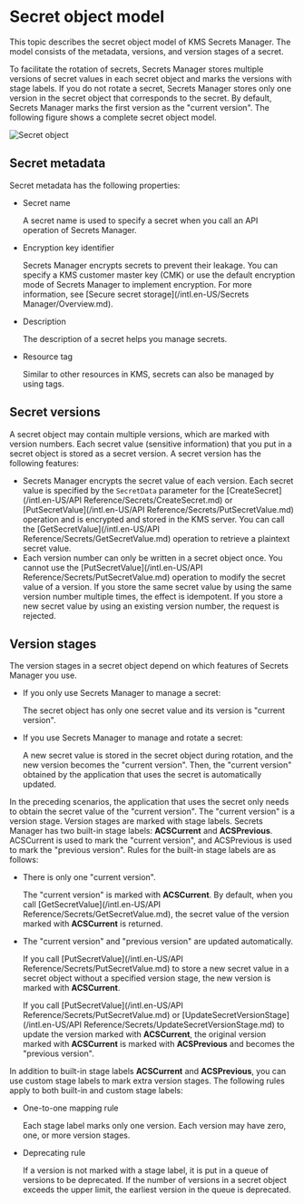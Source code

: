 # Secret object model

This topic describes the secret object model of KMS Secrets Manager. The model consists of the metadata, versions, and version stages of a secret.

To facilitate the rotation of secrets, Secrets Manager stores multiple versions of secret values in each secret object and marks the versions with stage labels. If you do not rotate a secret, Secrets Manager stores only one version in the secret object that corresponds to the secret. By default, Secrets Manager marks the first version as the "current version". The following figure shows a complete secret object model.

![Secret object](https://static-aliyun-doc.oss-accelerate.aliyuncs.com/assets/img/en-US/1940477951/p92888.png)

## Secret metadata

Secret metadata has the following properties:

-   Secret name

    A secret name is used to specify a secret when you call an API operation of Secrets Manager.

-   Encryption key identifier

    Secrets Manager encrypts secrets to prevent their leakage. You can specify a KMS customer master key \(CMK\) or use the default encryption mode of Secrets Manager to implement encryption. For more information, see [Secure secret storage](/intl.en-US/Secrets Manager/Overview.md).

-   Description

    The description of a secret helps you manage secrets.

-   Resource tag

    Similar to other resources in KMS, secrets can also be managed by using tags.


## Secret versions

A secret object may contain multiple versions, which are marked with version numbers. Each secret value \(sensitive information\) that you put in a secret object is stored as a secret version. A secret version has the following features:

-   Secrets Manager encrypts the secret value of each version. Each secret value is specified by the `SecretData` parameter for the [CreateSecret](/intl.en-US/API Reference/Secrets/CreateSecret.md) or [PutSecretValue](/intl.en-US/API Reference/Secrets/PutSecretValue.md) operation and is encrypted and stored in the KMS server. You can call the [GetSecretValue](/intl.en-US/API Reference/Secrets/GetSecretValue.md) operation to retrieve a plaintext secret value.
-   Each version number can only be written in a secret object once. You cannot use the [PutSecretValue](/intl.en-US/API Reference/Secrets/PutSecretValue.md) operation to modify the secret value of a version. If you store the same secret value by using the same version number multiple times, the effect is idempotent. If you store a new secret value by using an existing version number, the request is rejected.

## Version stages

The version stages in a secret object depend on which features of Secrets Manager you use.

-   If you only use Secrets Manager to manage a secret:

    The secret object has only one secret value and its version is "current version".

-   If you use Secrets Manager to manage and rotate a secret:

    A new secret value is stored in the secret object during rotation, and the new version becomes the "current version". Then, the "current version" obtained by the application that uses the secret is automatically updated.


In the preceding scenarios, the application that uses the secret only needs to obtain the secret value of the "current version". The "current version" is a version stage. Version stages are marked with stage labels. Secrets Manager has two built-in stage labels: **ACSCurrent** and **ACSPrevious**. ACSCurrent is used to mark the "current version", and ACSPrevious is used to mark the "previous version". Rules for the built-in stage labels are as follows:

-   There is only one "current version".

    The "current version" is marked with **ACSCurrent**. By default, when you call [GetSecretValue](/intl.en-US/API Reference/Secrets/GetSecretValue.md), the secret value of the version marked with **ACSCurrent** is returned.

-   The "current version" and "previous version" are updated automatically.

    If you call [PutSecretValue](/intl.en-US/API Reference/Secrets/PutSecretValue.md) to store a new secret value in a secret object without a specified version stage, the new version is marked with **ACSCurrent**.

    If you call [PutSecretValue](/intl.en-US/API Reference/Secrets/PutSecretValue.md) or [UpdateSecretVersionStage](/intl.en-US/API Reference/Secrets/UpdateSecretVersionStage.md) to update the version marked with **ACSCurrent**, the original version marked with **ACSCurrent** is marked with **ACSPrevious** and becomes the "previous version".


In addition to built-in stage labels **ACSCurrent** and **ACSPrevious**, you can use custom stage labels to mark extra version stages. The following rules apply to both built-in and custom stage labels:

-   One-to-one mapping rule

    Each stage label marks only one version. Each version may have zero, one, or more version stages.

-   Deprecating rule

    If a version is not marked with a stage label, it is put in a queue of versions to be deprecated. If the number of versions in a secret object exceeds the upper limit, the earliest version in the queue is deprecated.


